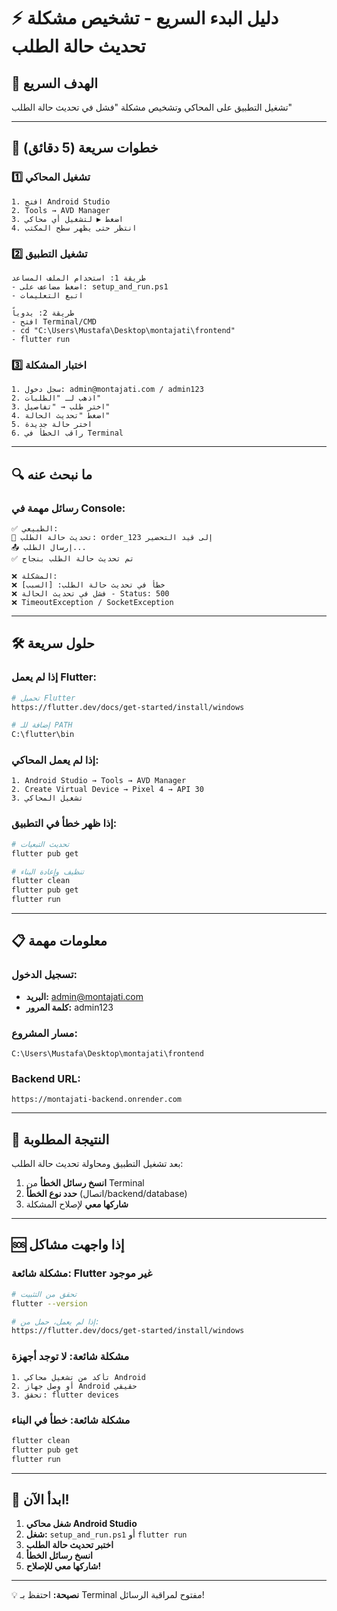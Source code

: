 # ⚡ دليل البدء السريع - تشخيص مشكلة تحديث حالة الطلب

## 🎯 الهدف السريع
تشغيل التطبيق على المحاكي وتشخيص مشكلة "فشل في تحديث حالة الطلب"

---

## 🚀 خطوات سريعة (5 دقائق)

### **1️⃣ تشغيل المحاكي**
```
1. افتح Android Studio
2. Tools → AVD Manager
3. اضغط ▶️ لتشغيل أي محاكي
4. انتظر حتى يظهر سطح المكتب
```

### **2️⃣ تشغيل التطبيق**
```
طريقة 1: استخدام الملف المساعد
- اضغط مضاعف على: setup_and_run.ps1
- اتبع التعليمات

طريقة 2: يدوياً
- افتح Terminal/CMD
- cd "C:\Users\Mustafa\Desktop\montajati\frontend"
- flutter run
```

### **3️⃣ اختبار المشكلة**
```
1. سجل دخول: admin@montajati.com / admin123
2. اذهب لـ "الطلبات"
3. اختر طلب → "تفاصيل"
4. اضغط "تحديث الحالة"
5. اختر حالة جديدة
6. راقب الخطأ في Terminal
```

---

## 🔍 ما نبحث عنه

### **رسائل مهمة في Console:**
```
✅ الطبيعي:
🔄 تحديث حالة الطلب: order_123 إلى قيد التحضير
📤 إرسال الطلب...
✅ تم تحديث حالة الطلب بنجاح

❌ المشكلة:
❌ خطأ في تحديث حالة الطلب: [السبب]
❌ فشل في تحديث الحالة - Status: 500
❌ TimeoutException / SocketException
```

---

## 🛠️ حلول سريعة

### **إذا لم يعمل Flutter:**
```bash
# تحميل Flutter
https://flutter.dev/docs/get-started/install/windows

# إضافة للـ PATH
C:\flutter\bin
```

### **إذا لم يعمل المحاكي:**
```
1. Android Studio → Tools → AVD Manager
2. Create Virtual Device → Pixel 4 → API 30
3. تشغيل المحاكي
```

### **إذا ظهر خطأ في التطبيق:**
```bash
# تحديث التبعيات
flutter pub get

# تنظيف وإعادة البناء
flutter clean
flutter pub get
flutter run
```

---

## 📋 معلومات مهمة

### **تسجيل الدخول:**
- **البريد:** admin@montajati.com
- **كلمة المرور:** admin123

### **مسار المشروع:**
```
C:\Users\Mustafa\Desktop\montajati\frontend
```

### **Backend URL:**
```
https://montajati-backend.onrender.com
```

---

## 🎯 النتيجة المطلوبة

بعد تشغيل التطبيق ومحاولة تحديث حالة الطلب:

1. **انسخ رسائل الخطأ** من Terminal
2. **حدد نوع الخطأ** (اتصال/backend/database)
3. **شاركها معي** لإصلاح المشكلة

---

## 🆘 إذا واجهت مشاكل

### **مشكلة شائعة: Flutter غير موجود**
```bash
# تحقق من التثبيت
flutter --version

# إذا لم يعمل، حمل من:
https://flutter.dev/docs/get-started/install/windows
```

### **مشكلة شائعة: لا توجد أجهزة**
```
1. تأكد من تشغيل محاكي Android
2. أو وصل جهاز Android حقيقي
3. تحقق: flutter devices
```

### **مشكلة شائعة: خطأ في البناء**
```bash
flutter clean
flutter pub get
flutter run
```

---

## 🚀 ابدأ الآن!

1. **شغل محاكي Android Studio**
2. **شغل:** `setup_and_run.ps1` أو `flutter run`
3. **اختبر تحديث حالة الطلب**
4. **انسخ رسائل الخطأ**
5. **شاركها معي للإصلاح!**

---

💡 **نصيحة:** احتفظ بـ Terminal مفتوح لمراقبة الرسائل!
